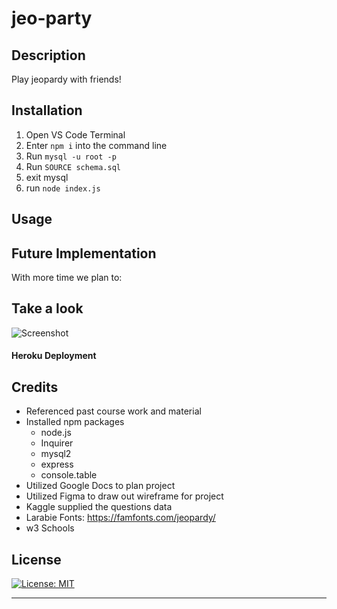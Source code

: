 # jeo-party

## Description
Play jeopardy with friends!

## Installation
  <!-- example -->
1. Open VS Code Terminal
2. Enter `npm i` into the command line
3. Run `mysql -u root -p`
4. Run `SOURCE schema.sql`
5. exit mysql
7. run `node index.js`


## Usage


## Future Implementation

With more time we plan to:

## Take a look

![Screenshot]()

#### Heroku Deployment

## Credits

- Referenced past course work and material
- Installed npm packages 
  - node.js
  - Inquirer
  - mysql2
  - express
  - console.table
- Utilized Google Docs to plan project
- Utilized Figma to draw out wireframe for project
- Kaggle supplied the questions data
- Larabie Fonts: https://famfonts.com/jeopardy/
- w3 Schools

## License

[![License: MIT](https://img.shields.io/badge/License-MIT-yellow.svg)](https://opensource.org/licenses/MIT)

---